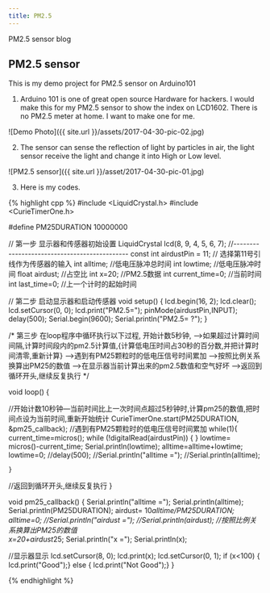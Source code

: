 ```yaml
---
title: PM2.5
---
```

PM2.5 sensor blog

## PM2.5 sensor
This is my demo project for PM2.5 sensor on Arduino101

1. Arduino 101 is one of great open source Hardware for hackers. I would make this for my PM2.5 sensor to show the index on LCD1602.
There is no PM2.5 meter at home. I want to make one for me.

![Demo Photo]({{ site.url }}/assets/2017-04-30-pic-02.jpg)

2. The sensor can sense the reflection of light by particles in air, the light sensor receive the light and change it into High or Low level.

![PM2.5 sensor]({{ site.url }}/asset/2017-04-30-pic-01.jpg)

3. Here is my codes.

{% highlight cpp %}
#include <LiquidCrystal.h>
#include <CurieTimerOne.h>

#define PM25DURATION 10000000


// 第一步 显示器和传感器初始设置
LiquidCrystal lcd(8, 9, 4, 5, 6, 7); 
//---------------------------------------------
const int airdustPin = 11; // 选择第11号引线作为传感器的输入
int alltime;   //低电压脉冲总时间
int lowtime;   //低电压脉冲时间
float airdust;  //占空比
int x=20;     //PM2.5数据
int current_time=0; //当前时间
int last_time=0;    //上一个计时的起始时间

// 第二步 启动显示器和启动传感器
void setup() 
{ 
  lcd.begin(16, 2);
  lcd.clear();
  lcd.setCursor(0, 0);
  lcd.print("PM2.5=");
  pinMode(airdustPin,INPUT);
  delay(500);
  Serial.begin(9600);
  Serial.println("PM2.5= ?");
}

  /*
第三步 在loop程序中循环执行以下过程,
      开始计数5秒钟,
      ——>如果超过计算时间间隔,计算时间段内的pm2.5计算值,{计算低电压时间占30秒的百分数,并把计算时间清零,重新计算}
      ——>遇到有PM25颗粒时的低电压信号时间累加
      ——>按照比例关系换算出PM25的数值
      ——>在显示器当前计算出来的pm2.5数值和空气好坏
      ——>返回到循环开头,继续反复执行
  */

void loop() 
{ 
  
//开始计数10秒钟—当前时间比上一次时间点超过5秒钟时,计算pm25的数值,把时间点设为当前时间,重新开始统计
    CurieTimerOne.start(PM25DURATION, &pm25_callback); 
//遇到有PM25颗粒时的低电压信号时间累加
    while(1){
       current_time=micros();
       while (!digitalRead(airdustPin)) {
        }
       lowtime= micros()-current_time;
       Serial.println(lowtime);
       alltime=alltime+lowtime;  
       lowtime=0;
       //delay(500);
       //Serial.println("alltime =");
      //Serial.println(alltime);

    }
//返回到循环开头,继续反复执行
}

void pm25_callback()
{
        Serial.println("alltime =");
      Serial.println(alltime);
      Serial.println(PM25DURATION);
       airdust= 10*alltime/PM25DURATION;
       alltime=0;
       //Serial.println("airdust =");
       //Serial.println(airdust);
      //按照比例关系换算出PM25的数值      
    x=20+airdust*25;
       Serial.println("x =");
       Serial.println(x);


//显示器显示
    lcd.setCursor(8, 0);
    lcd.print(x);
    lcd.setCursor(0, 1);
    if (x<100) {
        lcd.print("Good");}
    else  {
        lcd.print("Not Good");}
}

{% endhighlight %}

